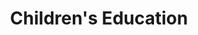 ---
layout: content
data: education
title: Children's Education
isHome: true
link: https://figure.nz/search/?query=children%20education&ref=yfnz
---